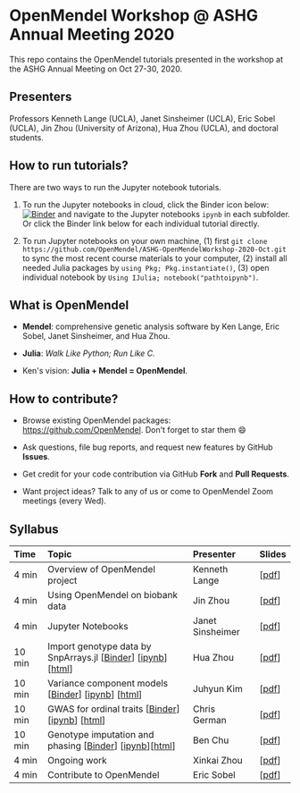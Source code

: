 # OpenMendel Workshop @ ASHG Annual Meeting 2020

This repo contains the OpenMendel tutorials presented in the workshop at the ASHG Annual Meeting on Oct 27-30, 2020.

## Presenters

Professors Kenneth Lange (UCLA), Janet Sinsheimer (UCLA), Eric Sobel (UCLA), Jin Zhou (University of Arizona), Hua Zhou (UCLA), and doctoral students.

## How to run tutorials?

There are two ways to run the Jupyter notebook tutorials.

1. To run the Jupyter notebooks in cloud, click the Binder icon below:  
[![Binder](https://mybinder.org/badge_logo.svg)](https://mybinder.org/v2/gh/OpenMendel/ASHG-OpenMendelWorkshop-2020-Oct/master)
and navigate to the Jupyter notebooks `ipynb` in each subfolder. Or click the Binder link below for each individual tutorial directly.

1. To run Jupyter notebooks on your own machine, (1) first `git clone https://github.com/OpenMendel/ASHG-OpenMendelWorkshop-2020-Oct.git` to sync the most recent course materials to your computer, (2) install all needed Julia packages by `using Pkg; Pkg.instantiate()`, (3) open individual notebook by `Using IJulia; notebook("pathtoipynb")`.

## What is OpenMendel

- **Mendel**: comprehensive genetic analysis software by Ken Lange, Eric Sobel, Janet Sinsheimer, and Hua Zhou.   

- **Julia**: _Walk Like Python; Run Like C._

- Ken's vision: **Julia + Mendel = OpenMendel**.

## How to contribute?

- Browse existing OpenMendel packages: <https://github.com/OpenMendel>. Don't forget to star them 😄

- Ask questions, file bug reports, and request new features by GitHub **Issues**.  

- Get credit for your code contribution via GitHub **Fork** and **Pull Requests**. 

- Want project ideas? Talk to any of us or come to OpenMendel Zoom meetings (every Wed).  

## Syllabus

| Time | Topic | Presenter | Slides |   
|:-----------|:------------|:------------|:------------|    
| 4 min | Overview of OpenMendel project | Kenneth Lange | \[[pdf](./01-OpenMendel-Lange/01-OpenMendel@ASHG_Introductory-Remarks_Lange.pdf)\] |  
| 4 min | Using OpenMendel on biobank data | Jin Zhou | \[[pdf](./02-Biobank-JZhou/02-OpenMendel@ASHG_Motivating-Examples_Zhou.pdf)\] |  
| 4 min | Jupyter Notebooks | Janet Sinsheimer | \[[pdf](./03-Orientation-Sinsheimer/03-OpenMendel@ASHG_Jupyternotebooks_Sinsheimer.pdf)\] |  
| 10 min | Import genotype data by SnpArrays.jl \[[Binder](https://mybinder.org/v2/gh/OpenMendel/ASHG-OpenMendelWorkshop-2020-Oct/master?filepath=04-SnpArrays-HZhou%2FSnpArraysTutorial.ipynb)\] \[[ipynb](./04-SnpArrays-HZhou/SnpArraysTutorial.ipynb)\] \[[html](https://htmlpreview.github.io/?https://github.com/OpenMendel/ASHG-OpenMendelWorkshop-2020-Oct/blob/master/04-SnpArrays-HZhou/SnpArraysTutorial.html)\] | Hua Zhou | \[[pdf](./04-SnpArrays-HZhou/04-OpenMendel@ASHG_Snparrays_Vcftools_Admixture_Zhou.pdf)\] |  
| 10 min | Variance component models \[[Binder](https://mybinder.org/v2/gh/OpenMendel/ASHG-OpenMendelWorkshop-2020-Oct/master?filepath=05-VarianceComponent-Kim%2FVarianceComponentModels.ipynb)\] \[[ipynb](./05-VarianceComponent-Kim/VarianceComponentModels.ipynb)\] \[[html](https://htmlpreview.github.io/?https://github.com/OpenMendel/ASHG-OpenMendelWorkshop-2020-Oct/blob/master/05-VarianceComponent-Kim/VarianceComponentModels.html)\] | Juhyun Kim | \[[pdf](./05-VarianceComponent-Kim/05-OpenMendel@ASHG_VCModels_Kim.pdf)\] |    
| 10 min | GWAS for ordinal traits \[[Binder](https://mybinder.org/v2/gh/OpenMendel/ASHG-OpenMendelWorkshop-2020-Oct/master?filepath=06-OrdinalGWAS-German%2Fordinalgwas.ipynb)\] \[[ipynb](./06-OrdinalGWAS-German/ordinalgwas.ipynb)\] \[[html](https://htmlpreview.github.io/?https://github.com/OpenMendel/ASHG-OpenMendelWorkshop-2020-Oct/blob/master/06-OrdinalGWAS-German/ordinalgwas.html)\]| Chris German | \[[pdf](./06-OrdinalGWAS-German/06-OpenMendel@ASHG_OrdinalGWAS_German.pdf)\] |  
| 10 min | Genotype imputation and phasing \[[Binder](https://mybinder.org/v2/gh/OpenMendel/ASHG-OpenMendelWorkshop-2020-Oct/master?filepath=07-Impute-Chu%2FMendelImpute_Tutorial.ipynb)\] \[[ipynb](./07-Impute-Chu/MendelImpute_Tutorial.ipynb)\]\[[html](https://htmlpreview.github.io/?https://github.com/OpenMendel/ASHG-OpenMendelWorkshop-2020-Oct/blob/master/07-Impute-Chu/MendelImpute_Tutorial.html)\] | Ben Chu | \[[pdf](./07-Impute-Chu/07-OpenMendel@ASHG_Imputation_Chu.pdf)\] |  
| 4 min | Ongoing work | Xinkai Zhou | \[[pdf](./08-Ongoing-XZhou/08-OpenMendel@ASHG_TraitSim_BLB_Xinkai-Zhou.pdf)\] |  
| 4 min | Contribute to OpenMendel | Eric Sobel | \[[pdf](./09-Contribute-Sobel/09-OpenMendel@ASHG_Concluding-Remarks_Sobel.pdf)\] |  
